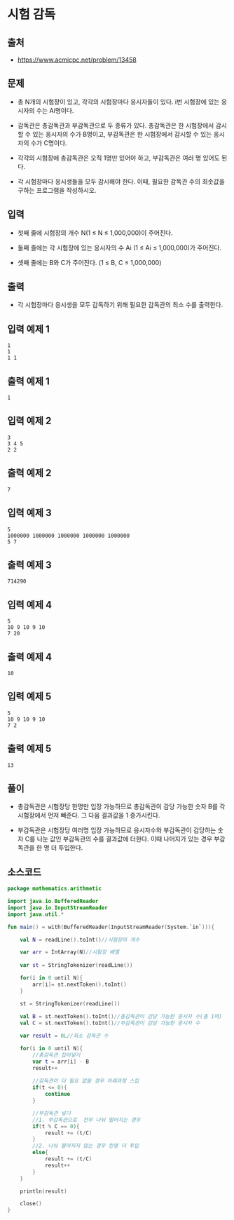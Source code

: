 # 시험 감독

## 출처

* https://www.acmicpc.net/problem/13458

## 문제

* 총 N개의 시험장이 있고, 각각의 시험장마다 응시자들이 있다. i번 시험장에 있는 응시자의 수는 Ai명이다.

* 감독관은 총감독관과 부감독관으로 두 종류가 있다. 총감독관은 한 시험장에서 감시할 수 있는 응시자의 수가 B명이고, 부감독관은 한 시험장에서 감시할 수 있는 응시자의 수가 C명이다.

* 각각의 시험장에 총감독관은 오직 1명만 있어야 하고, 부감독관은 여러 명 있어도 된다.

* 각 시험장마다 응시생들을 모두 감시해야 한다. 이때, 필요한 감독관 수의 최솟값을 구하는 프로그램을 작성하시오.

## 입력

* 첫째 줄에 시험장의 개수 N(1 ≤ N ≤ 1,000,000)이 주어진다.

* 둘째 줄에는 각 시험장에 있는 응시자의 수 Ai (1 ≤ Ai ≤ 1,000,000)가 주어진다.

* 셋째 줄에는 B와 C가 주어진다. (1 ≤ B, C ≤ 1,000,000)

## 출력

* 각 시험장마다 응시생을 모두 감독하기 위해 필요한 감독관의 최소 수를 출력한다.

## 입력 예제 1

```
1
1
1 1
```

## 출력 예제 1

```
1
```

## 입력 예제 2

```
3
3 4 5
2 2
```

## 출력 예제 2

```
7
```

## 입력 예제 3

```
5
1000000 1000000 1000000 1000000 1000000
5 7
```

## 출력 예제 3

```
714290
```

## 입력 예제 4

```
5
10 9 10 9 10
7 20
```

## 출력 예제 4

```
10
```

## 입력 예제 5

```
5
10 9 10 9 10
7 2
```

## 출력 예제 5

```
13
```

## 풀이

* 총감독관은 시험장당 한명만 입장 가능하므로 총감독관이 감당 가능한 숫자 B를 각 시험장에서 먼저 빼준다. 그 다음 결과값을 1 증가시킨다.

* 부감독관은 시험장당 여러명 입장 가능하므로 응시자수와 부감독관이 감당하는 숫자 C를 나눈 값인 부감독관의 수를 결과값에 더한다. 이때 나머지가 있는 경우 부감독관을 한 명 더 투입한다.

## 소스코드

```kotlin
package mathematics.arithmetic

import java.io.BufferedReader
import java.io.InputStreamReader
import java.util.*

fun main() = with(BufferedReader(InputStreamReader(System.`in`))){

    val N = readLine().toInt()//시험장의 개수

    var arr = IntArray(N)//시험장 배열
    
    var st = StringTokenizer(readLine())

    for(i in 0 until N){
        arr[i]= st.nextToken().toInt()
    }

    st = StringTokenizer(readLine())
    
    val B = st.nextToken().toInt()//총감독관이 감당 가능한 응시자 수(총 1며)
    val C = st.nextToken().toInt()//부감독관이 감당 가능한 응시자 수

    var result = 0L//최소 감독관 수

    for(i in 0 until N){
        //총감독관 집어넣기
        var t = arr[i] - B
        result++
        
        //감독관이 더 필요 없을 경우 아래과정 스킵
        if(t <= 0){
            continue
        }

        //부감독관 넣기
        //1. 부감독관으로  전부 나눠 떨어지는 경우
        if(t % C == 0){
            result += (t/C)
        }
        //2. 나눠 떨어지지 않는 경우 한명 더 투입
        else{
            result += (t/C)
            result++
        }
    }

    println(result)

    close()
}
```
